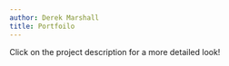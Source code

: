 ```yaml
---
author: Derek Marshall
title: Portfoilo
---
```

Click on the project description for a more detailed look!